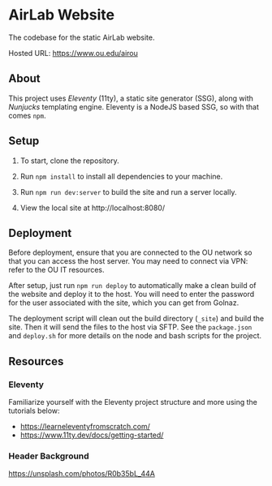 # AirLab Website

The codebase for the static AirLab website.

Hosted URL: https://www.ou.edu/airou

## About

This project uses *Eleventy* (11ty), a static site generator (SSG), along with *Nunjucks* templating engine. Eleventy is a NodeJS based SSG, so with that comes `npm`.

## Setup

1. To start, clone the repository.

2. Run `npm install` to install all dependencies to your machine.

3. Run `npm run dev:server` to build the site and run a server locally.

4. View the local site at http://localhost:8080/

## Deployment

Before deployment, ensure that you are connected to the OU network so that you can access the host server. You may need to connect via VPN: refer to the OU IT resources.

After setup, just run `npm run deploy` to automatically make a clean build of the website and deploy it to the host. You will need to enter the password for the user associated with the site, which you can get from Golnaz.

The deployment script will clean out the build directory (`_site`) and build the site. Then it will send the files to the host via SFTP. See the `package.json` and `deploy.sh` for more details on the node and bash scripts for the project.

## Resources

### Eleventy
Familiarize yourself with the Eleventy project structure and more using the tutorials below:
- https://learneleventyfromscratch.com/
- https://www.11ty.dev/docs/getting-started/

### Header Background 
https://unsplash.com/photos/R0b35bL_44A
